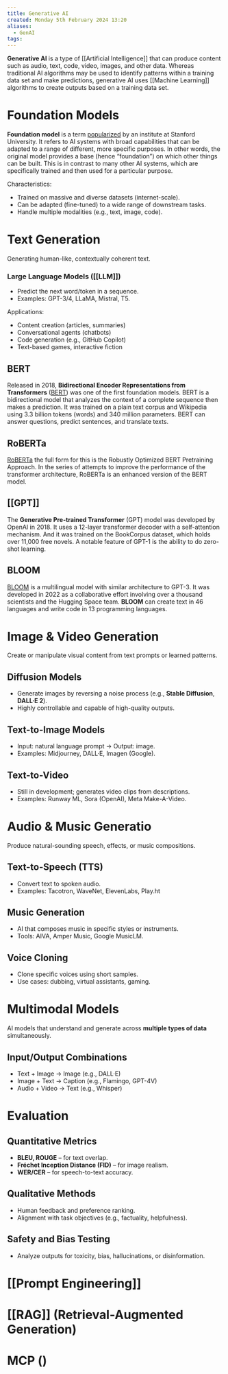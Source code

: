 ```yaml
---
title: Generative AI
created: Monday 5th February 2024 13:20
aliases:
  - GenAI
tags:
---
```

**Generative AI** is a type of [[Artificial Intelligence]] that can produce content such as audio, text, code, video, images, and other data. Whereas traditional AI algorithms may be used to identify patterns within a training data set and make predictions, generative AI uses [[Machine Learning]] algorithms to create outputs based on a training data set. 
# Foundation Models

**Foundation model** is a term [popularized](https://arxiv.org/abs/2108.07258) by an institute at Stanford University. It refers to AI systems with broad capabilities that can be adapted to a range of different, more specific purposes. In other words, the original model provides a base (hence “foundation”) on which other things can be built. This is in contrast to many other AI systems, which are specifically trained and then used for a particular purpose.

Characteristics:

- Trained on massive and diverse datasets (internet-scale).
- Can be adapted (fine-tuned) to a wide range of downstream tasks.
- Handle multiple modalities (e.g., text, image, code).
# Text Generation

Generating human-like, contextually coherent text.
### Large Language Models ([[LLM]])

- Predict the next word/token in a sequence.
- Examples: GPT-3/4, LLaMA, Mistral, T5.

Applications:

- Content creation (articles, summaries)
- Conversational agents (chatbots)
- Code generation (e.g., GitHub Copilot)
- Text-based games, interactive fiction
## BERT

Released in 2018, **Bidirectional Encoder Representations from Transformers** ([BERT](https://huggingface.co/docs/transformers/model_doc/bert)) was one of the first foundation models. BERT is a bidirectional model that analyzes the context of a complete sequence then makes a prediction. It was trained on a plain text corpus and Wikipedia using 3.3 billion tokens (words) and 340 million parameters. BERT can answer questions, predict sentences, and translate texts.
## RoBERTa

[RoBERTa](https://huggingface.co/docs/transformers/model_doc/roberta) the full form for this is the Robustly Optimized BERT Pretraining Approach. In the series of attempts to improve the performance of the transformer architecture, RoBERTa is an enhanced version of the BERT model.
## [[GPT]]

The **Generative Pre-trained Transformer** (GPT) model was developed by OpenAI in 2018. It uses a 12-layer transformer decoder with a self-attention mechanism. And it was trained on the BookCorpus dataset, which holds over 11,000 free novels. A notable feature of GPT-1 is the ability to do zero-shot learning.
## BLOOM

[BLOOM](https://huggingface.co/bigscience/bloom) is a multilingual model with similar architecture to GPT-3. It was developed in 2022 as a collaborative effort involving over a thousand scientists and the Hugging Space team. **BLOOM** can create text in 46 languages and write code in 13 programming languages.

# Image & Video Generation

Create or manipulate visual content from text prompts or learned patterns.
## Diffusion Models

- Generate images by reversing a noise process (e.g., **Stable Diffusion**, **DALL·E 2**).
- Highly controllable and capable of high-quality outputs.
## Text-to-Image Models

- Input: natural language prompt → Output: image.
- Examples: Midjourney, DALL·E, Imagen (Google).
## Text-to-Video

- Still in development; generates video clips from descriptions.
- Examples: Runway ML, Sora (OpenAI), Meta Make-A-Video.
# Audio & Music Generatio

Produce natural-sounding speech, effects, or music compositions.

## Text-to-Speech (TTS)

- Convert text to spoken audio.
- Examples: Tacotron, WaveNet, ElevenLabs, Play.ht

## Music Generation

- AI that composes music in specific styles or instruments.
- Tools: AIVA, Amper Music, Google MusicLM.
## Voice Cloning

- Clone specific voices using short samples.
- Use cases: dubbing, virtual assistants, gaming.

# Multimodal Models

AI models that understand and generate across **multiple types of data** simultaneously.

## Input/Output Combinations

- Text + Image → Image (e.g., DALL·E)
- Image + Text → Caption (e.g., Flamingo, GPT-4V)
- Audio + Video → Text (e.g., Whisper)
# Evaluation

## Quantitative Metrics

- **BLEU, ROUGE** – for text overlap.
- **Fréchet Inception Distance (FID)** – for image realism.
- **WER/CER** – for speech-to-text accuracy.
## Qualitative Methods

- Human feedback and preference ranking.
- Alignment with task objectives (e.g., factuality, helpfulness).
## Safety and Bias Testing

- Analyze outputs for toxicity, bias, hallucinations, or disinformation.
# [[Prompt Engineering]]

# [[RAG]] (Retrieval-Augmented Generation)

# MCP ()
